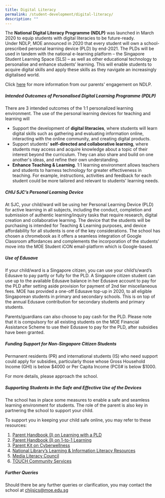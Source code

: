 ```yaml
---
title: Digital Literacy
permalink: /student-development/digital-literacy/
description: ""
---
```

The **National Digital Literacy Programme (NDLP)** was launched in March 2020 to equip students with digital literacies to be future-ready.  
Under NDLP, MOE announced in 2020 that every student will own a school-prescribed personal learning device (PLD) by end-2021. The PLDs will be used in tandem with the national e-learning platform – the Singapore Student Learning Space (SLS) – as well as other educational technology to personalise and enhance students’ learning. This will enable students to acquire digital skills and apply these skills as they navigate an increasingly digitalised world.  

Click [here](https://drive.google.com/file/d/1BfcHhw1k6KOTO8Uxt0fSgJTu9nJrQ-R-/view?usp=sharing) for more information from our parents' engagement on NDLP.

##### **Intended Outcomes of Personalised Digital Learning Programme (PDLP)**

There are 3 intended outcomes of the 1:1 personalized learning environment. The use of the personal learning devices for teaching and learning will

* Support the development of **digital literacies**, where students will learn digital skills such as gathering and evaluating information online, interacting with the online community, and creating digital products.
* Support students' **self-directed and collaborative learning**, where students may access and acquire knowledge about a topic of their interest beyond the curriculum. They can also share and build on one another's ideas, and refine their own understanding.
* **Enhance Teaching & Learning**. 1:1 learning environment allows teachers and students to harness technology for greater effectiveness in teaching. For example, instructions, activities and feedback for each student could be more tailored and relevant to students' learning needs.

##### **CHIJ SJC’s Personal Learning Device**
At SJC, your child/ward will be using her Personal Learning Device (PLD) for active learning in all subjects, including the conduct, completion and submission of authentic learning/inquiry tasks that require research, digital creation and collaborative learning. The device that the students will be purchasing is intended for Teaching & Learning purposes, and device affordability for all students is one of the key considerations. The school has chosen a chromebook as it offers a seamless integration of Google Classroom affordances and complements the incorporation of the students’ move into the MOE Student iCON email-platform which is Google-based. 

##### **Use of Edusave**

If your child/ward is a Singapore citizen, you can use your child’s/ward’s Edusave to pay partly or fully for the PLD. A Singapore citizen student can use up to the available Edusave balance in her Edusave account to pay for the PLD after setting aside provision for payment of 2nd tier miscellaneous fees. MOE has provided a one-off Edusave top-up in 2020, to all eligible Singaporean students in primary and secondary schools. This is on top of the annual Edusave contribution for secondary students and primary students.

Parents/guardians can also choose to pay cash for the PLD. Please note that it is compulsory for all existing students on the MOE Financial Assistance Scheme to use their Edusave to pay for the PLD, after subsidies have been granted.

##### **Funding Support for Non-Singapore Citizen Students**

Permanent residents (PR) and international students (IS) who need support could apply for subsidies, particularly those whose Gross Household Income (GHI) is below $4000 or Per Capita Income (PCI)# is below $1000.

For more details, please approach the school.

##### **Supporting Students in the Safe and Effective Use of the Devices**

The school has in place some measures to enable a safe and seamless learning environment for students. The role of the parent is also key in partnering the school to support your child.

To support you in keeping your child safe online, you may refer to these resources:

1.  [Parent Handbook (I) on Learning with a PLD](/files/National%20Digital%20Literacy%20Prog/Parent%20Handbook%20I%20on%20Learning%20with%20a%20PLD.pdf)
2.  [Parent Handbook (I) on 1-to-1 Learning](/files/National%20Digital%20Literacy%20Prog/Parent%20Handbook%20I%20on%201_1%20Learning.pdf)
3. [Parent Kit on Cyberwellness](https://go.gov.sg/moe-cyber-wellness)
4.  [National Library’s Learning & Information Literacy Resources](https://sure.nlb.gov.sg/)
5.  [Media Literacy Council](https://go.gov.sg/better-internet-sg)
6.  [TOUCH Community Services](https://help123.sg/)

##### **Further Queries**

Should there be any further queries or clarification, you may contact the school at [chijsjcs@moe.edu.sg](mailto:chijsjcs@moe.edu.sg)
